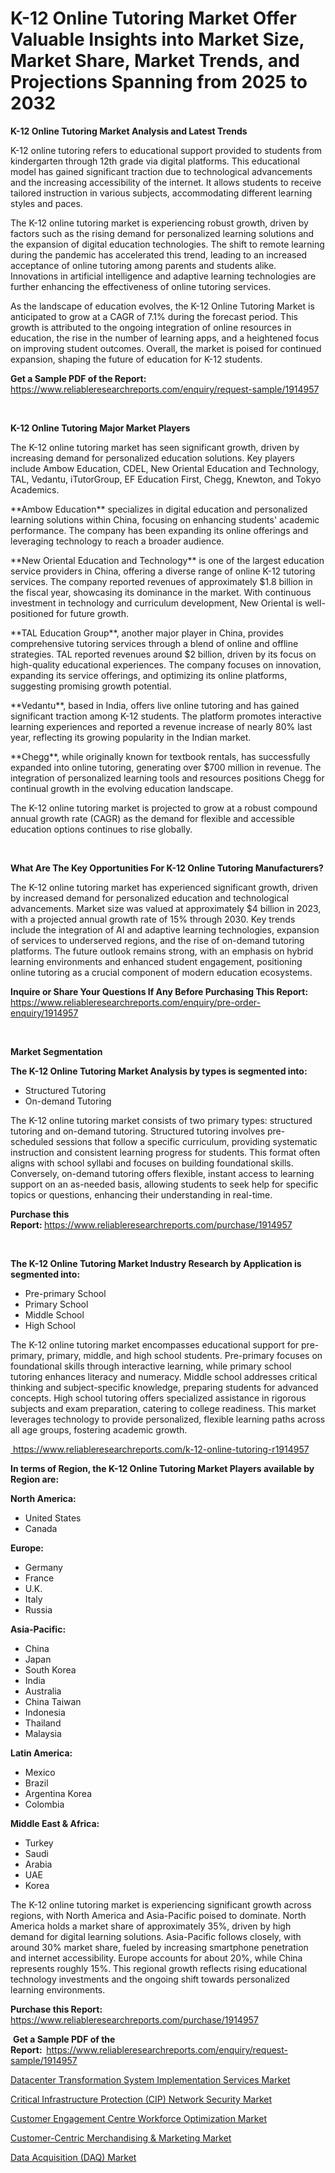<p><h1>K-12 Online Tutoring Market Offer Valuable Insights into Market Size, Market Share, Market Trends, and Projections Spanning from 2025 to 2032</h1></p><p><strong>K-12 Online Tutoring Market Analysis and Latest Trends</strong></p>
<p><p>K-12 online tutoring refers to educational support provided to students from kindergarten through 12th grade via digital platforms. This educational model has gained significant traction due to technological advancements and the increasing accessibility of the internet. It allows students to receive tailored instruction in various subjects, accommodating different learning styles and paces.</p><p>The K-12 online tutoring market is experiencing robust growth, driven by factors such as the rising demand for personalized learning solutions and the expansion of digital education technologies. The shift to remote learning during the pandemic has accelerated this trend, leading to an increased acceptance of online tutoring among parents and students alike. Innovations in artificial intelligence and adaptive learning technologies are further enhancing the effectiveness of online tutoring services.</p><p>As the landscape of education evolves, the K-12 Online Tutoring Market is anticipated to grow at a CAGR of 7.1% during the forecast period. This growth is attributed to the ongoing integration of online resources in education, the rise in the number of learning apps, and a heightened focus on improving student outcomes. Overall, the market is poised for continued expansion, shaping the future of education for K-12 students.</p></p>
<p><strong>Get a Sample PDF of the Report:&nbsp;</strong> <a href="https://www.reliableresearchreports.com/enquiry/request-sample/1914957?utm_campaign=3210&utm_medium=2&utm_source=Github&utm_content=ia&utm_term=11032025&utm_id=k-12-online-tutoring">https://www.reliableresearchreports.com/enquiry/request-sample/1914957</a></p>
<p>&nbsp;</p>
<p><strong>K-12 Online Tutoring Major Market Players</strong></p>
<p><p>The K-12 online tutoring market has seen significant growth, driven by increasing demand for personalized education solutions. Key players include Ambow Education, CDEL, New Oriental Education and Technology, TAL, Vedantu, iTutorGroup, EF Education First, Chegg, Knewton, and Tokyo Academics.</p><p>**Ambow Education** specializes in digital education and personalized learning solutions within China, focusing on enhancing students' academic performance. The company has been expanding its online offerings and leveraging technology to reach a broader audience. </p><p>**New Oriental Education and Technology** is one of the largest education service providers in China, offering a diverse range of online K-12 tutoring services. The company reported revenues of approximately $1.8 billion in the fiscal year, showcasing its dominance in the market. With continuous investment in technology and curriculum development, New Oriental is well-positioned for future growth.</p><p>**TAL Education Group**, another major player in China, provides comprehensive tutoring services through a blend of online and offline strategies. TAL reported revenues around $2 billion, driven by its focus on high-quality educational experiences. The company focuses on innovation, expanding its service offerings, and optimizing its online platforms, suggesting promising growth potential.</p><p>**Vedantu**, based in India, offers live online tutoring and has gained significant traction among K-12 students. The platform promotes interactive learning experiences and reported a revenue increase of nearly 80% last year, reflecting its growing popularity in the Indian market. </p><p>**Chegg**, while originally known for textbook rentals, has successfully expanded into online tutoring, generating over $700 million in revenue. The integration of personalized learning tools and resources positions Chegg for continual growth in the evolving education landscape.</p><p>The K-12 online tutoring market is projected to grow at a robust compound annual growth rate (CAGR) as the demand for flexible and accessible education options continues to rise globally.</p></p>
<p>&nbsp;</p>
<p><strong>What Are The Key Opportunities For K-12 Online Tutoring Manufacturers?</strong></p>
<p><p>The K-12 online tutoring market has experienced significant growth, driven by increased demand for personalized education and technological advancements. Market size was valued at approximately $4 billion in 2023, with a projected annual growth rate of 15% through 2030. Key trends include the integration of AI and adaptive learning technologies, expansion of services to underserved regions, and the rise of on-demand tutoring platforms. The future outlook remains strong, with an emphasis on hybrid learning environments and enhanced student engagement, positioning online tutoring as a crucial component of modern education ecosystems.</p></p>
<p><strong>Inquire or Share Your Questions If Any Before Purchasing This Report:</strong> <a href="https://www.reliableresearchreports.com/enquiry/pre-order-enquiry/1914957?utm_campaign=3210&utm_medium=2&utm_source=Github&utm_content=ia&utm_term=11032025&utm_id=k-12-online-tutoring">https://www.reliableresearchreports.com/enquiry/pre-order-enquiry/1914957</a></p>
<p>&nbsp;</p>
<p><strong>Market Segmentation</strong></p>
<p><strong>The K-12 Online Tutoring Market Analysis by types is segmented into:</strong></p>
<p><ul><li>Structured Tutoring</li><li>On-demand Tutoring</li></ul></p>
<p><p>The K-12 online tutoring market consists of two primary types: structured tutoring and on-demand tutoring. Structured tutoring involves pre-scheduled sessions that follow a specific curriculum, providing systematic instruction and consistent learning progress for students. This format often aligns with school syllabi and focuses on building foundational skills. Conversely, on-demand tutoring offers flexible, instant access to learning support on an as-needed basis, allowing students to seek help for specific topics or questions, enhancing their understanding in real-time.</p></p>
<p><strong>Purchase this Report:&nbsp;</strong><a href="https://www.reliableresearchreports.com/purchase/1914957?utm_campaign=3210&utm_medium=2&utm_source=Github&utm_content=ia&utm_term=11032025&utm_id=k-12-online-tutoring">https://www.reliableresearchreports.com/purchase/1914957</a></p>
<p>&nbsp;</p>
<p><strong>The K-12 Online Tutoring Market Industry Research by Application is segmented into:</strong></p>
<p><ul><li>Pre-primary School</li><li>Primary School</li><li>Middle School</li><li>High School</li></ul></p>
<p><p>The K-12 online tutoring market encompasses educational support for pre-primary, primary, middle, and high school students. Pre-primary focuses on foundational skills through interactive learning, while primary school tutoring enhances literacy and numeracy. Middle school addresses critical thinking and subject-specific knowledge, preparing students for advanced concepts. High school tutoring offers specialized assistance in rigorous subjects and exam preparation, catering to college readiness. This market leverages technology to provide personalized, flexible learning paths across all age groups, fostering academic growth.</p></p>
<p><a href="https://www.reliableresearchreports.com/k-12-online-tutoring-r1914957?utm_campaign=3210&utm_medium=2&utm_source=Github&utm_content=ia&utm_term=11032025&utm_id=k-12-online-tutoring">&nbsp;https://www.reliableresearchreports.com/k-12-online-tutoring-r1914957</a></p>
<p><strong>In terms of Region, the K-12 Online Tutoring Market Players available by Region are:</strong></p>
<p>
    <p> <strong> North America: </strong>
        <ul>
            <li>United States</li>
            <li>Canada</li>
        </ul>
        </p> 
    <p> <strong> Europe: </strong>
        <ul>
            <li>Germany</li>
            <li>France</li>
            <li>U.K.</li>
            <li>Italy</li>
            <li>Russia</li>
        </ul>
        </p> 
    <p> <strong> Asia-Pacific: </strong>
        <ul>
            <li>China</li>
            <li>Japan</li>
            <li>South Korea</li>
            <li>India</li>
            <li>Australia</li>
            <li>China Taiwan</li>
            <li>Indonesia</li>
            <li>Thailand</li>
            <li>Malaysia</li>
        </ul>
        </p> 
    <p> <strong> Latin America: </strong>
        <ul>
            <li>Mexico</li>
            <li>Brazil</li>
            <li>Argentina Korea</li>
            <li>Colombia</li>
        </ul>
        </p> 
    <p> <strong> Middle East & Africa: </strong>
        <ul>
            <li>Turkey</li>
            <li>Saudi</li>
            <li>Arabia</li>
            <li>UAE</li>
            <li>Korea</li>
        </ul>
    </p>
    </p>
<p><p>The K-12 online tutoring market is experiencing significant growth across regions, with North America and Asia-Pacific poised to dominate. North America holds a market share of approximately 35%, driven by high demand for digital learning solutions. Asia-Pacific follows closely, with around 30% market share, fueled by increasing smartphone penetration and internet accessibility. Europe accounts for about 20%, while China represents roughly 15%. This regional growth reflects rising educational technology investments and the ongoing shift towards personalized learning environments.</p></p>
<p><strong>Purchase this Report: </strong><a href="https://www.reliableresearchreports.com/purchase/1914957?utm_campaign=3210&utm_medium=2&utm_source=Github&utm_content=ia&utm_term=11032025&utm_id=k-12-online-tutoring">https://www.reliableresearchreports.com/purchase/1914957</a></p>
<p>&nbsp;<strong>Get a Sample PDF of the Report:&nbsp;&nbsp;</strong><a href="https://www.reliableresearchreports.com/enquiry/request-sample/1914957?utm_campaign=3210&utm_medium=2&utm_source=Github&utm_content=ia&utm_term=11032025&utm_id=k-12-online-tutoring">https://www.reliableresearchreports.com/enquiry/request-sample/1914957</a></p>
<p><strong></strong></p>
<p><p><a href="https://github.com/sutrejaron/Market-Research-Report-List-1/blob/main/datacenter-transformation-system-implementation-services-market.md?utm_campaign=3210&utm_medium=2&utm_source=Github&utm_content=ia&utm_term=11032025&utm_id=k-12-online-tutoring">Datacenter Transformation System Implementation Services Market</a></p><p><a href="https://github.com/shafriusizi/Market-Research-Report-List-1/blob/main/critical-infrastructure-protection-cip-network-security-market.md?utm_campaign=3210&utm_medium=2&utm_source=Github&utm_content=ia&utm_term=11032025&utm_id=k-12-online-tutoring">Critical Infrastructure Protection (CIP) Network Security Market</a></p><p><a href="https://github.com/mudgeadamsvx/Market-Research-Report-List-1/blob/main/customer-engagement-centre-workforce-optimization-market.md?utm_campaign=3210&utm_medium=2&utm_source=Github&utm_content=ia&utm_term=11032025&utm_id=k-12-online-tutoring">Customer Engagement Centre Workforce Optimization Market</a></p><p><a href="https://github.com/kukolkasimo5/Market-Research-Report-List-1/blob/main/customer-centric-merchandising-marketing-market.md?utm_campaign=3210&utm_medium=2&utm_source=Github&utm_content=ia&utm_term=11032025&utm_id=k-12-online-tutoring">Customer-Centric Merchandising & Marketing Market</a></p><p><a href="https://github.com/beyeagamizjp/Market-Research-Report-List-1/blob/main/data-acquisition-daq-market.md?utm_campaign=3210&utm_medium=2&utm_source=Github&utm_content=ia&utm_term=11032025&utm_id=k-12-online-tutoring">Data Acquisition (DAQ) Market</a></p></p>